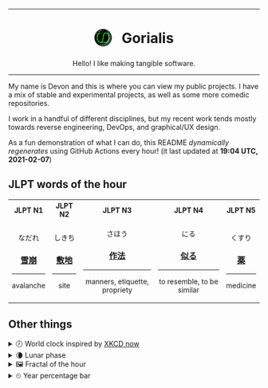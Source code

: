 ***

<h1 align="center">
<sub>
    <img src="readme/resources/avatar.png" height="36">
</sub>
&nbsp;
Gorialis
</h1>
<p align="center">
Hello! I like making tangible software.
</p>

***

My name is Devon and this is where you can view my public projects. I have a mix of stable and experimental projects, as well as some more comedic repositories.

I work in a handful of different disciplines, but my recent work tends mostly towards reverse engineering, DevOps, and graphical/UX design.

As a fun demonstration of what I can do, this README *dynamically regenerates* using GitHub Actions every hour! (it last updated at **19:04 UTC, 2021-02-07**)

<h2>JLPT words of the hour</h2>
<table>
    <tr>
        <th>JLPT N1</th>
        <th>JLPT N2</th>
        <th>JLPT N3</th>
        <th>JLPT N4</th>
        <th>JLPT N5</th>
    </tr>
    <tr>
        <td>
            <p align="center">なだれ</p>
            <h3 align="center"><b><a href="https://jisho.org/search/%E9%9B%AA%E5%B4%A9">雪崩</a></b></h3>
            <hr>
            <p align="center">avalanche</p>
        </td>
        <td>
            <p align="center">しきち</p>
            <h3 align="center"><b><a href="https://jisho.org/search/%E6%95%B7%E5%9C%B0">敷地</a></b></h3>
            <hr>
            <p align="center">site</p>
        </td>
        <td>
            <p align="center">さほう</p>
            <h3 align="center"><b><a href="https://jisho.org/search/%E4%BD%9C%E6%B3%95">作法</a></b></h3>
            <hr>
            <p align="center">manners,<wbr> etiquette,<wbr> propriety</p>
        </td>
        <td>
            <p align="center">にる</p>
            <h3 align="center"><b><a href="https://jisho.org/search/%E4%BC%BC%E3%82%8B">似る</a></b></h3>
            <hr>
            <p align="center">to resemble,<wbr> to be similar</p>
        </td>
        <td>
            <p align="center">くすり</p>
            <h3 align="center"><b><a href="https://jisho.org/search/%E8%96%AC">薬</a></b></h3>
            <hr>
            <p align="center">medicine</p>
        </td>
    </tr>
</table>

<h2>Other things</h2>
<details>
<summary>🕖  World clock inspired by <a href="https://xkcd.com/now">XKCD now</a></summary>

> <img src="generated/now.png" width="512">

</details>
<details>
<summary>🌘 Lunar phase</summary>

The moon is approximately 88.68% through its phase (Waning Crescent).

</details>
<details>
<summary>&#x1f5bc; Fractal of the hour</summary>

> <img src="generated/fractal.png" width="512">

</details>
<details>
<summary>&#x23f2; Year percentage bar</summary>
<pre><code>2021 [██▁▁▁▁▁▁▁▁▁▁▁▁▁▁▁▁▁▁] 10.35%</code></pre>
</details>
